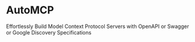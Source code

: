 # AutoMCP
Effortlessly Build Model Context Protocol Servers with OpenAPI or Swagger or Google Discovery Specifications
